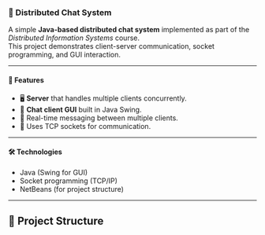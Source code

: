 ### 💬 Distributed Chat System

A simple **Java-based distributed chat system** implemented as part of the *Distributed Information Systems* course.  
This project demonstrates client-server communication, socket programming, and GUI interaction.

---

#### 🚀 Features
- 🖥️ **Server** that handles multiple clients concurrently.  
- 💬 **Chat client GUI** built in Java Swing.  
- 🔗 Real-time messaging between multiple clients.  
- 📡 Uses TCP sockets for communication.  

---

#### 🛠️ Technologies
- Java (Swing for GUI)  
- Socket programming (TCP/IP)  
- NetBeans (for project structure)  

---

## 📂 Project Structure

